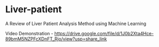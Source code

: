# Liver-patient
A Review of Liver Patient Analysis Method using Machine Learning

Video Demonstration - https://drive.google.com/file/d/1J0b2Xta4Hce-89bmM5NZPFcXDnFT_Rjo/view?usp=share_link
